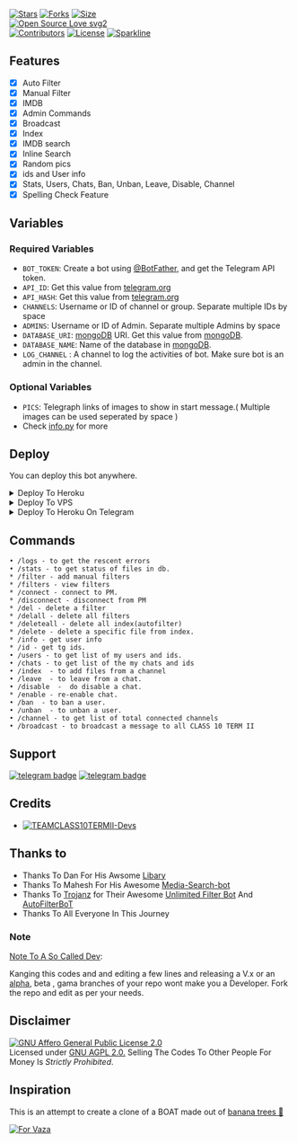 [![Stars](https://img.shields.io/github/stars/belugaop/filter-for-tg-v3?style=flat-square&color=yellow)](https://github.com/belugaop/filter-for-tg-v3/stargazers)
[![Forks](https://img.shields.io/github/forks/EvamariaTG/EvaMaria?style=flat-square&color=orange)](https://github.com/belugaop/filter-for-tg-v3/fork)
[![Size](https://img.shields.io/github/repo-size/belugaop/filter-for-tg-v3?style=flat-square&color=green)](https://github.com/belugaop/filter-for-tg-v3/)   
[![Open Source Love svg2](https://badges.frapsoft.com/os/v2/open-source.svg?v=103)](https://github.com/belugaop/filter-for-tg-v3)   
[![Contributors](https://img.shields.io/github/contributors/belugaop/filter-for-tg-v3?style=flat-square&color=green)](https://github.com/belugaop/filter-for-tg-v3/graphs/contributors)
[![License](https://img.shields.io/badge/License-AGPL-blue)](https://github.com/belugaop/filter-for-tg-v3/blob/main/LICENSE)
[![Sparkline](https://stars.medv.io/EvamariaTG/EvaMaria.svg)](https://stars.medv.io/belugaop/filter-for-tg-v3)

## Features

- [x] Auto Filter
- [x] Manual Filter
- [x] IMDB
- [x] Admin Commands
- [x] Broadcast
- [x] Index
- [x] IMDB search
- [x] Inline Search
- [x] Random pics
- [x] ids and User info 
- [x] Stats, Users, Chats, Ban, Unban, Leave, Disable, Channel
- [x] Spelling Check Feature

## Variables

### Required Variables
* `BOT_TOKEN`: Create a bot using [@BotFather](https://telegram.dog/BotFather), and get the Telegram API token.
* `API_ID`: Get this value from [telegram.org](https://my.telegram.org/apps)
* `API_HASH`: Get this value from [telegram.org](https://my.telegram.org/apps)
* `CHANNELS`: Username or ID of channel or group. Separate multiple IDs by space
* `ADMINS`: Username or ID of Admin. Separate multiple Admins by space
* `DATABASE_URI`: [mongoDB](https://www.mongodb.com) URI. Get this value from [mongoDB](https://www.mongodb.com). 
* `DATABASE_NAME`: Name of the database in [mongoDB](https://www.mongodb.com). 
* `LOG_CHANNEL` : A channel to log the activities of bot. Make sure bot is an admin in the channel.


### Optional Variables
* `PICS`: Telegraph links of images to show in start message.( Multiple images can be used seperated by space )
* Check [info.py](https://github.com/EvamariaTG/evamaria/blob/master/info.py) for more


## Deploy
You can deploy this bot anywhere.

<details><summary>Deploy To Heroku</summary>
<p>
<br>
<a href="https://heroku.com/deploy?template=https://github.com/belugaop/adv-auto-filter-bot//tree/master">
  <img src="https://www.herokucdn.com/deploy/button.svg" alt="Deploy">
</a>
</p>
</details>

<details><summary>Deploy To VPS</summary>
<p>
<pre>
gh repo clone belugaop/adv-auto-filter-bot
# Install Packages
pip3 install -r requirements.txt
Edit info.py with variables as given below then run bot
python3 bot.py
</pre>
</p>
</details>

<details><summary>Deploy To Heroku On Telegram</summary>
<p>
<br>
<a href="https://t.me/XTZ_HerokuBot">
  <img src="https://www.herokucdn.com/deploy/button.svg" alt="Deploy">
</a>
</p>
</details>

## Commands
```
• /logs - to get the rescent errors
• /stats - to get status of files in db.
* /filter - add manual filters
* /filters - view filters
* /connect - connect to PM.
* /disconnect - disconnect from PM
* /del - delete a filter
* /delall - delete all filters
* /deleteall - delete all index(autofilter)
* /delete - delete a specific file from index.
* /info - get user info
* /id - get tg ids.
• /users - to get list of my users and ids.
• /chats - to get list of the my chats and ids 
• /index  - to add files from a channel
• /leave  - to leave from a chat.
• /disable  -  do disable a chat.
* /enable - re-enable chat.
• /ban  - to ban a user.
• /unban  - to unban a user.
• /channel - to get list of total connected channels
• /broadcast - to broadcast a message to all CLASS 10 TERM II
```
## Support
[![telegram badge](https://img.shields.io/badge/Telegram-Group-30302f?style=flat&logo=telegram)](https://t.me/discusion_group_op)
[![telegram badge](https://img.shields.io/badge/Telegram-Channel-30302f?style=flat&logo=telegram)](https://t.me/CLASS10_term_2)

## Credits 
* [![TEAMCLASS10TERMII-Devs](https://img.shields.io/static/v1?label=TEAMCLASS10&message=devs&color=critical)](https://t.me/CLASS10_term_2)


## Thanks to 
 - Thanks To Dan For His Awsome [Libary](https://github.com/pyrogram/pyrogram)
 - Thanks To Mahesh For His Awesome [Media-Search-bot](https://github.com/Mahesh0253/Media-Search-bot)
 - Thanks To [Trojanz](https://github.com/trojanzhex) for Their Awesome [Unlimited Filter Bot](https://github.com/TroJanzHEX/Unlimited-Filter-Bot) And [AutoFilterBoT](https://github.com/trojanzhex/auto-filter-bot)
 - Thanks To All Everyone In This Journey

### Note

[Note To A So Called Dev](https://telegram.dog/subin_works/203): 

Kanging this codes and and editing a few lines and releasing a V.x  or an [alpha](https://telegram.dog/subin_works/204), beta , gama branches of your repo wont make you a Developer.
Fork the repo and edit as per your needs.

## Disclaimer
[![GNU Affero General Public License 2.0](https://www.gnu.org/graphics/agplv3-155x51.png)](https://www.gnu.org/licenses/agpl-3.0.en.html#header)    
Licensed under [GNU AGPL 2.0.](https://github.com/EvamariaTG/evamaria/blob/master/LICENSE)
Selling The Codes To Other People For Money Is *Strictly Prohibited*.

## Inspiration
This is an attempt to create a clone of a BOAT made out of [banana trees 🌳](https://telegram.dog/GetTGLink/4187)

[![For Vaza](https://telegra.ph/file/e743b0c8a04252774bac2.jpg)](https://telegra.ph/file/98342dc186fd7484cba91.mp4 "Oru Kootam Vazhakalk samarpikkunnu")
